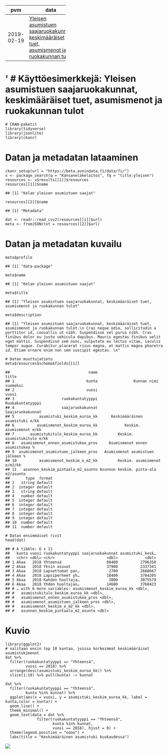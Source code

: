 <table style="width:38%;">
<colgroup>
<col width="13%" />
<col width="11%" />
<col width="12%" />
</colgroup>
<thead>
<tr class="header">
<th>pvm</th>
<th>data</th>
<th>tekijä</th>
</tr>
</thead>
<tbody>
<tr class="odd">
<td>2019-02-19</td>
<td><a href="https://beta.avoindata.fi/data/fi/dataset/kelan-yleisen-asumistuen-saajat">Yleisen asumistuen saajaruokakunnat, keskimääräiset tuet, asumismenot ja ruokakunnan tulot</a></td>
<td>Markus Kainu</td>
</tr>
</tbody>
</table>

' \# Käyttöesimerkkejä: Yleisen asumistuen saajaruokakunnat, keskimääräiset tuet, asumismenot ja ruokakunnan tulot
==================================================================================================================

    # CRAN-paketit
    library(tidyverse)
    library(jsonlite)
    library(ckanr)

Datan ja metadatan lataaminen
=============================

    ckanr_setup(url = "https://beta.avoindata.fi/data/fi/")
    x <- package_search(q = "Kansaneläkelaitos", fq = "title:yleisen")
    resources <- x$results[[1]]$resources
    resources[[1]]$name

    ## [1] "Kelan yleisen asumistuen saajat"

    resources[[2]]$name

    ## [1] "Metadata"

    dat <- readr::read_csv2(resources[[1]]$url)
    meta <- fromJSON(txt = resources[[2]]$url)

Datan ja metadatan kuvailu
==========================

    meta$profile

    ## [1] "data-package"

    meta$name

    ## [1] "Kelan yleisen asumistuen saajat"

    meta$title

    ## [1] "Yleisen asumistuen saajaruokakunnat, keskimääräiset tuet, asumismenot ja ruokakunnan tulot"

    meta$description

    ## [1] "Yleisen asumistuen saajaruokakunnat, keskimääräiset tuet, asumismenot ja ruokakunnan tulot.\n Cras neque odio, sollicitudin a porttitor id, convallis ut nibh. Suspendisse vel purus nibh. Cras finibus dolor eu justo vehicula dapibus. Mauris egestas finibus velit eget mattis. Suspendisse sem nunc, vulputate eu lectus vitae, iaculis tempor augue. Curabitur placerat risus magna, at mattis magna pharetra id. Etiam ornare enim non sem suscipit egestas. \n"

    # Datan muuttujatieto
    meta$resources$schema$fields[[1]]

    ##                                   name                               title
    ## 1                                kunta                Kunnan nimi suomeksi
    ## 2                                vuosi                               vuosi
    ## 3                     ruokakuntatyyppi                    Ruokakuntatyyppi
    ## 4                     saajaruokakunnat                    Saajaruokakunnat
    ## 5           asumistuki_keskim_euroa_kk      Keskimääräinen asumistuki e/kk
    ## 6          asumismenot_keskim_euroa_kk            Keskim. asumismenot e/kk
    ## 7       asumistukitulo_keskim_euroa_kk         Keskim. asumistukitulo e/kk
    ## 8   asumismenot_ennen_asumistukea_pros     Asumismenot ennen asumistukea %
    ## 9  asumismenot_asumistuen_jalkeen_pros   Asumismenot asumistuen  jälkeen %
    ## 10          asumismenot_keskim_e_m2_kk         Keskim. asumismenot e/m2/kk
    ## 11   asunnon_keskim_pintaala_m2_asunto Asunnon keskim. pinta-ala m2/asunto
    ##       type  format
    ## 1   string default
    ## 2  integer default
    ## 3   string default
    ## 4   number default
    ## 5  integer default
    ## 6  integer default
    ## 7  integer default
    ## 8  integer default
    ## 9  integer default
    ## 10  number default
    ## 11  number default

    # Datan ensimmäiset rivit 
    head(dat)

    ## # A tibble: 6 x 11
    ##   kunta vuosi ruokakuntatyyppi saajaruokakunnat asumistuki_kesk…
    ##   <chr> <dbl> <chr>                       <dbl>            <dbl>
    ## 1 Akaa   2018 Yhteensä                    60400          2796358
    ## 2 Akaa   2018 Yksin asuvat                37900          2337341
    ## 3 Akaa   2018 Lapsettomat par…             2700          2688667
    ## 4 Akaa   2018 Lapsiperheet yh…            18400          3784205
    ## 5 Akaa   2018 Kahden huoltaja…             3800          3875579
    ## 6 Akaa   2018 Yhden huoltajan…            14600          3760423
    ## # … with 6 more variables: asumismenot_keskim_euroa_kk <dbl>,
    ## #   asumistukitulo_keskim_euroa_kk <dbl>,
    ## #   asumismenot_ennen_asumistukea_pros <dbl>,
    ## #   asumismenot_asumistuen_jalkeen_pros <dbl>,
    ## #   asumismenot_keskim_e_m2_kk <dbl>,
    ## #   asunnon_keskim_pintaala_m2_asunto <dbl>

Kuvio
=====

    library(ggplot2)
    # valitaan ensin top 10 kuntaa, joissa korkeimmat keskimääräiset asumistukimenot
    dat %>% 
      filter(ruokakuntatyyppi == "Yhteensä",
             vuosi == 2018) %>% 
      arrange(desc(asumistuki_keskim_euroa_kk)) %>% 
      slice(1:10) %>% pull(kunta) -> kunnat

    dat %>% 
      filter(ruokakuntatyyppi == "Yhteensä",
             kunta %in% kunnat) %>% 
      ggplot(aes(x = vuosi, y = asumistuki_keskim_euroa_kk, label = kunta,color = kunta)) + 
      geom_line() + 
      theme_minimal() +
      geom_text(data = dat %>% 
                  filter(ruokakuntatyyppi == "Yhteensä",
                         kunta %in% kunnat,
                         vuosi == 2018), hjust = 0) +
      theme(legend.position = "none") +
      labs(title = "Keskimääräinen asumistuki kuukaudessa")

![](/home/e275ceo/tekno/avoindata/avoimen_datan_kayttoesimerkit/esimerkit/2019-02-19-kelan-yleisen-asumistuen-saajat_files/figure-markdown_strict/kuva1-1.png)
